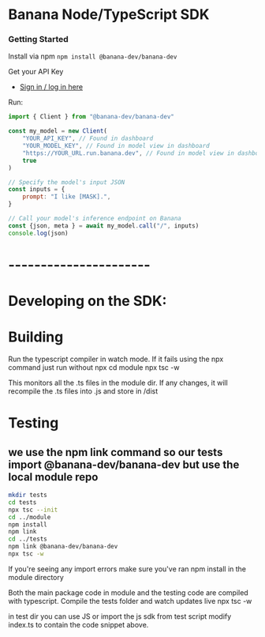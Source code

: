 # Banana Node/TypeScript SDK

### Getting Started

Install via npm
`npm install @banana-dev/banana-dev`

Get your API Key
- [Sign in / log in here](https://app.banana.dev)

Run:
```javascript
import { Client } from "@banana-dev/banana-dev"

const my_model = new Client(
    "YOUR_API_KEY", // Found in dashboard
    "YOUR_MODEL_KEY", // Found in model view in dashboard
    "https://YOUR_URL.run.banana.dev", // Found in model view in dashboard
    true
)

// Specify the model's input JSON
const inputs = {
    prompt: "I like [MASK].",
}

// Call your model's inference endpoint on Banana 
const {json, meta } = await my_model.call("/", inputs)
console.log(json)
```

# ----------------------
# Developing on the SDK:

# Building
Run the typescript compiler in watch mode. If it fails using the npx command just run without npx
cd module
npx tsc -w

This monitors all the .ts files in the module dir. If any changes, it will recompile the .ts files into .js and store in /dist

# Testing
## we use the npm link command so our tests import @banana-dev/banana-dev but use the local module repo
```bash
mkdir tests
cd tests
npx tsc --init
cd ../module
npm install
npm link
cd ../tests
npm link @banana-dev/banana-dev
npx tsc -w
```

If you're seeing any import errors make sure you've ran npm install in the module directory

Both the main package code in module and the testing code are compiled with typescript. Compile the tests folder and watch updates live
npx tsc -w 

in test dir you can use JS or import the js sdk from test script
modify index.ts to contain the code snippet above.